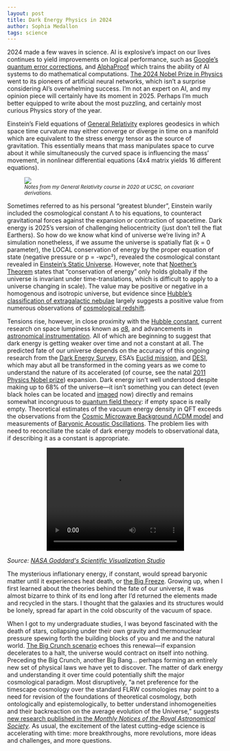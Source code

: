 ```yaml
---
layout: post
title: Dark Energy Physics in 2024
author: Sophia Medallon
tags: science
---
```


2024 made a few waves in science. AI is explosive’s impact on our lives continues to yield improvements on logical performance, such as [Google’s quantum error corrections](https://www.nature.com/articles/s41586-024-08449-y), and [AlphaProof](https://deepmind.google/discover/blog/ai-solves-imo-problems-at-silver-medal-level/) which trains the ability of AI systems to do mathematical computations. [The 2024 Nobel Prize in Physics](https://www.nobelprize.org/prizes/physics/2024/press-release/) went to its pioneers of artificial neural networks, which isn’t a surprise considering AI’s overwhelming success. I’m not an expert on AI, and my opinion piece will certainly have its moment in 2025. Perhaps I’m much better equipped to write about the most puzzling, and certainly most curious Physics story of the year. 

Einstein’s Field equations of [General Relativity](https://physics.info/general-relativity/) explores geodesics in which space time curvature may either converge or diverge in time on a manifold which are equivalent to the stress energy tensor as the source of gravitation. This essentially means that mass manipulates space to curve about it while simultaneously the curved space is influencing the mass’ movement, in nonlinear differential equations (4x4 matrix yields 16 different equations). 

<figure>
  <img src='/images/GRclass.png'>
  <figcaption><small> <i> Notes from my General Relativity course in 2020 at UCSC, on covariant derivations. </i></small></figcaption>
</figure>

Sometimes referred to as his personal “greatest blunder”, Einstein warily included the cosmological constant Λ to his equations, to counteract gravitational forces against the expansion or contraction of spacetime. Dark energy is 2025’s version of challenging heliocentricity (just don’t tell the flat Earthers). So how do we know what kind of universe we’re living in? A simulation nonetheless, if we assume the universe is spatially flat (k = 0 parameter), the LOCAL conservation of energy by the proper equation of state (negative pressure or p = -wpc²), revealed the cosmological constant revealed in [Einstein’s Static Universe](https://einsteinpapers.press.princeton.edu/vol6-trans/433). However, note that [Noether’s Theorem](https://profoundphysics.com/noethers-theorem-a-complete-guide/) states that “conservation of energy” only holds globally if the universe is invariant under time-translations, which is difficult to apply to a universe changing in scale). The value may be positive or negative in a homogenous and isotropic universe, but evidence since [Hubble’s classification of extragalactic nebulae](https://ui.adsabs.harvard.edu/abs/1926ApJ....64..321H/abstract) largely suggests a positive value from numerous observations of [cosmological redshift](https://science.nasa.gov/mission/hubble/science/science-behind-the-discoveries/hubble-cosmological-redshift/). 

Tensions rise, however, in close proximity with the [Hubble constant](https://www.scientificamerican.com/article/hubble-tension-headache-clashing-measurements-make-the-universes-expansion-a-lingering-mystery/), current research on space lumpiness known as [σ8](https://lambda.gsfc.nasa.gov/education/graphic_history/fluctsize.html), and advancements in [astronomical instrumentation](https://en.wikipedia.org/wiki/List_of_proposed_space_telescopes). All of which are beginning to suggest that dark energy is getting weaker over time and not a constant at all. The predicted fate of our universe depends on the accuracy of this ongoing research from the [Dark Energy Survey](https://www.darkenergysurvey.org), ESA’s [Euclid mission](https://www.esa.int/Science_Exploration/Space_Science/Euclid_overview), and [DESI](https://www.desi.lbl.gov), which may abut all be transformed in the coming years as we come to understand the nature of its accelerated (of course, see the natal [2011 Physics Nobel prize](https://www.nobelprize.org/prizes/physics/2011/press-release/)) expansion. Dark energy isn’t well understood despite making up to 68% of the universe—it isn’t something you can detect (even black holes can be located and [imaged](https://eventhorizontelescope.org/blog/astronomers-reveal-first-image-black-hole-heart-our-galaxy) now) directly and remains somewhat incongruous to [quantum field theory](https://arxiv.org/pdf/hep-th/9702027): if empty space is really empty. Theoretical estimates of the vacuum energy density in QFT exceeds the observations from the [Cosmic Microwave Background ΛCDM model](https://lambda.gsfc.nasa.gov/education/graphic_history/univ_evol.html) and measurements of [Baryonic Acoustic Oscillations](https://science.nasa.gov/mission/roman-space-telescope/baryon-acoustic-oscillations/). The problem lies with need to reconciliate the scale of dark energy models to observational data, if describing it as a constant is appropriate.

<center><video width="320" height="240" controls>
  <source src="https://science.nasa.gov/wp-content/uploads/2023/10/bao-clip.mp4" type="video/mp4">
</video> 
</center>
  
<i> Source: [NASA Goddard's Scientific Visualization Studio](https://svs.gsfc.nasa.gov/13768) </i>

The mysterious inflationary energy, if constant, would spread baryonic matter until it experiences heat death, or [the Big Freeze](https://www.astronomy.com/science/the-big-freeze-how-the-universe-will-die/). Growing up, when I first learned about the theories behind the fate of our universe, it was almost bizarre to think of its end long after I’d returned the elements made and recycled in the stars. I thought that the galaxies and its structures would be lonely, spread far apart in the cold obscurity of the vacuum of space. 

When I got to my undergraduate studies, I was beyond fascinated with the death of stars, collapsing under their own gravity and thermonuclear pressure spewing forth the building blocks of you and me and the natural world. [The Big Crunch scenario](https://arxiv.org/pdf/astro-ph/0409264) echoes this renewal—if expansion decelerates to a halt, the universe would contract on itself into nothing. Preceding the Big Crunch, another Big Bang… perhaps forming an entirely new set of physical laws we have yet to discover. The matter of dark energy and understanding it over time could potentially shift the major cosmological paradigm. Most disruptively, “a net preference for the timescape cosmology over the standard FLRW cosmologies may point to a need for revision of the foundations of theoretical cosmology, both ontologically and epistemologically, to better understand inhomogeneities and their backreaction on the average evolution of the Universe,” suggests [new research published in the *Monthly Notices of the Royal Astronomical Society*](https://academic.oup.com/mnrasl/article/537/1/L55/7926647). As usual, the excitement of the latest cutting-edge science is accelerating with time: more breakthroughs, more revolutions, more ideas and challenges, and more questions.
